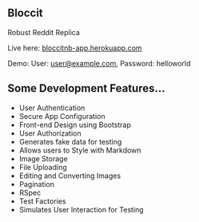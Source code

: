 ## Bloccit
Robust Reddit Replica

Live here: [bloccitnb-app.herokuapp.com](https://bloccitnb-app.herokuapp.com/)

Demo: User: user@example.com, Password: helloworld

## Some Development Features...
*   User Authentication
*   Secure App Configuration
*   Front-end Design using Bootstrap
*   User Authorization
*   Generates fake data for testing
*   Allows users to Style with Markdown
*   Image Storage
*   File Uploading
*   Editing and Converting Images
*   Pagination
*   RSpec 
*   Test Factories
*   Simulates User Interaction for Testing

